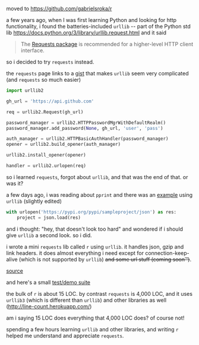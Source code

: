 moved to https://github.com/gabrielsroka/r

a few years ago, when I was first learning Python and looking for http functionality, i found the batteries-included `urllib` -- part of the Python std lib
https://docs.python.org/3/library/urllib.request.html and it said
> The [Requests package](https://requests.readthedocs.io/en/master/) is recommended for a higher-level HTTP client interface.

so i decided to try `requests` instead.

the `requests` page links to a [gist](https://gist.github.com/kennethreitz/973705) that makes `urllib` seem very complicated (and `requests` so much easier)
```python
import urllib2

gh_url = 'https://api.github.com'

req = urllib2.Request(gh_url)

password_manager = urllib2.HTTPPasswordMgrWithDefaultRealm()
password_manager.add_password(None, gh_url, 'user', 'pass')

auth_manager = urllib2.HTTPBasicAuthHandler(password_manager)
opener = urllib2.build_opener(auth_manager)

urllib2.install_opener(opener)

handler = urllib2.urlopen(req)
```

so i learned `requests`, forgot about `urllib`, and that was the end of that. or was it?

a few days ago, i was reading about `pprint` and there was an [example](https://docs.python.org/3/library/pprint.html#example) using `urllib` (slightly edited)
```python
with urlopen('https://pypi.org/pypi/sampleproject/json') as res:
    project = json.load(res)
```

and i thought: "hey, that doesn't look too hard" and wondered if i should give `urllib` a second look. so i did.

i wrote a mini `requests` lib called `r` using `urllib`. it handles json, gzip and link headers.
it does almost everything i need except for connection-keep-alive (which is not supported by `urllib`) ~~and some url stuff (coming soon&trade;)~~.

[source](https://github.com/gabrielsroka/AuthShield_api/blob/master/r.py)

and here's a small [test/demo suite](https://github.com/gabrielsroka/AuthShield_api/blob/master/test_r.py)

the bulk of `r` is about 15 LOC. by contrast `requests` is 4,000 LOC, and it uses `urllib3` (which is different than `urllib`) and other libraries as well (http://line-count.herokuapp.com/)

am i saying 15 LOC does everything that 4,000 LOC does? of course not!

spending a few hours learning `urllib` and other libraries, and writing `r` helped me understand and appreciate `requests`.
